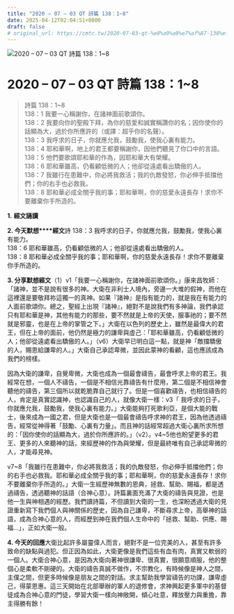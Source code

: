 ```yaml
---
title: "2020 – 07 – 03 QT 詩篇 138：1~8"
date: 2025-04-12T02:04:51+0800
draft: false
# original_url: https://cmtc.tw/2020-07-03-qt-%e8%a9%a9%e7%af%87-138%ef%bc%9a18
---
```


![2020 – 07 – 03 QT 詩篇 138：1\~8](/images/qt.jpg   "2020 – 07 – 03 QT 詩篇 138：1\~8")

# 2020 – 07 – 03 QT 詩篇 138：1\~8

> 詩篇 138：1\~8  
> 138：1 我要一心稱謝你，在諸神面前歌頌你。  
> 138：2 我要向你的聖殿下拜，為你的慈愛和誠實稱讚你的名；因你使你的話顯為大，過於你所應許的（或譯：超乎你的名聲）。  
> 138：3 我呼求的日子，你就應允我，鼓勵我，使我心裏有能力。  
> 138：4 耶和華啊，地上的君王都要稱謝你，因他們聽見了你口中的言語。  
> 138：5 他們要歌頌耶和華的作為，因耶和華大有榮耀。  
> 138：6 耶和華雖高，仍看顧低微的人；他卻從遠處看出驕傲的人。  
> 138：7 我雖行在患難中，你必將我救活；我的仇敵發怒，你必伸手抵擋他們；你的右手也必救我。  
> 138：8 耶和華必成全關乎我的事；耶和華啊，你的慈愛永遠長存！求你不要離棄你手所造的。

**1.** **經文誦讀**

**2. 今天默想****經文**詩 138：3 我呼求的日子，你就應允我，鼓勵我，使我心裏有能力。  
138：6 耶和華雖高，仍看顧低微的人；他卻從遠處看出驕傲的人。  
138：8 耶和華必成全關乎我的事；耶和華啊，你的慈愛永遠長存！求你不要離棄你手所造的。

**3. 分享默想經文**（1）v1「我要一心稱謝你，在諸神面前歌頌你。」康來昌牧師：「諸神，並不是說有很多的神。大衛在非利士人境內，旁邊一大堆的假神，而他在這裡還是要敬拜祢這獨一的真神。如果『諸神』是指有能力的，就是我在有能力的人面前歌頌你。總之，聖經上出現『諸神』，絕對不是說我們有多神論，我們承認只有耶和華是神，其他有能力的那些，要不然就是上帝的天使，服事祂的；要不然就是邪靈，也是在上帝的掌管之下。」大衛在以色列的歷史上，雖然是最偉大的君王，但在上帝的面前，他仍然是極力的謙卑與虛己：「耶和華雖高，仍看顧低微的人；他卻從遠處看出驕傲的人。」（v6）大衛早已明白這一點，就是神「敵擋驕傲的人，賜恩給謙卑的人。」大衛自己承認卑微，並因此蒙神的看顧，這也應該成為我們的榜樣。

因為大衛的謙卑，自覺卑微，大衛也成為一個最會禱告，最會呼求上帝的君王。我經常在想，一個人不禱告，一個是不相信光靠禱告有什麼用，第二個是不相信神會聽他的禱告，第三個所以就乾脆靠自己就行了。但是一個喜歡禱告，也相信禱告的人，肯定是真實認識神，也認識自己的人，就像大衛一樣：v3「 我呼求的日子，你就應允我，鼓勵我，使我心裏有能力。」大衛能夠打死歌利亞，是個大能的戰士，後來成為一國之君，但是大衛也是一個最會禱告呼求神的君王，因為他透過禱告，經常從神得著「鼓勵、心裏有力量」。而且神的話經常超過大衛心裏所求所想的：「因你使你的話顯為大，過於你所應許的。」（v2）。v4\~5他也盼望更多的君王、更多的人來聽神的話，來經歷神的作為與榮耀，但是最終唯有自己承認卑微的人，才能尋見神。

v7\~8「我雖行在患難中，你必將我救活；我的仇敵發怒，你必伸手抵擋他們；你的右手也必救我。耶和華必成全關乎我的事；耶和華啊，你的慈愛永遠長存！求你不要離棄你手所造的。」大衛一生經歷神無數的恩典，拯救、幫助、賜福，都是透過禱告，透過聽神的話語（合神心意）。詩篇裏面充滿了大衛的禱告與見證，也是他一生與神相遇的經歷。我們讀詩篇，不但讀到大衛的一生，也深盼透過大衛的見證重新寫下我們個人與神關係的歷史，因為自己謙卑，不斷尋求上帝，高舉神的話語，成為合神心意的人，而經歷到神在我們個人生命中的「拯救、幫助、供應、賜福…」，正如大衛一般。

**4. 今天的回應**大衛比起許多屬靈偉人而言，絕對不是一位完美的人，甚至有許多致命的缺點與過犯。但正因為如此，大衛更像是我們這些有血有肉，真實又軟弱的一個人。大衛合神心意，是因為大衛向著神很謙卑、很真實，很願意順服，他的整個心是柔軟不剛硬的。大衛的禱告真誠不做作，不宗教化，有時候像是神人之間，主僕之間，但更多時候像是朋友之間的對話。求主幫助我學習禱告的功課，謙卑虛己，得蒙恩惠。這三天開始在北部舉辦的軍人的退修會，求神興起更多軍中的基督徒成為合神心意的門徒，學習大衛一樣向神敞開，傾心吐意，釋放壓力與重擔，靠主得勝有餘！